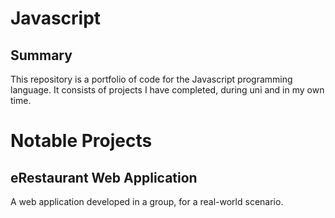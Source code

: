 # Javascript
## Summary
This repository is a portfolio of code for the Javascript programming language. It consists of projects I have completed, during uni and in my own time.

# Notable Projects
## eRestaurant Web Application
A web application developed in a group, for a real-world scenario.
